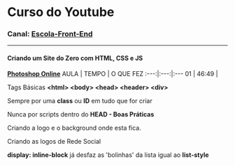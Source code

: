 # Curso do Youtube
### Canal: [Escola-Front-End](https://www.youtube.com/watch?v=qPYCnebQQ6U&list=PLM97wZbixSU6GgiEuRYeglsV3-bfs_X9s&index=36)
---
#### Criando um Site do Zero com HTML, CSS e JS
**[Photoshop Online](https://www.photopea.com/)**
AULA | TEMPO | O QUE FEZ
:---:|:---:|:---
01 | 46:49 | <p> Tags Básicas **\<html\> \<body\> \<head\> \<header\> \<div\>** </p> <p> Sempre por uma **class** ou **ID** em tudo que for criar </p> <p> Nunca por scripts dentro do **HEAD - Boas Práticas** </p> <p> Criando a logo e o background onde esta fica.</p> <p> Criando as logos de Rede Social</p> <p> **display: inline-block** já desfaz as 'bolinhas' da lista igual ao **list-style**</p>
